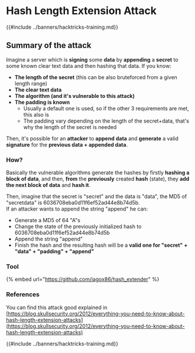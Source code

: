 # Hash Length Extension Attack

{{#include ../banners/hacktricks-training.md}}

## Summary of the attack

Imagine a server which is **signing** some **data** by **appending** a **secret** to some known clear text data and then hashing that data. If you know:

- **The length of the secret** (this can be also bruteforced from a given length range)
- **The clear text data**
- **The algorithm (and it's vulnerable to this attack)**
- **The padding is known**
  - Usually a default one is used, so if the other 3 requirements are met, this also is
  - The padding vary depending on the length of the secret+data, that's why the length of the secret is needed

Then, it's possible for an **attacker** to **append** **data** and **generate** a valid **signature** for the **previous data + appended data**.

### How?

Basically the vulnerable algorithms generate the hashes by firstly **hashing a block of data**, and then, **from** the **previously** created **hash** (state), they **add the next block of data** and **hash it**.

Then, imagine that the secret is "secret" and the data is "data", the MD5 of "secretdata" is 6036708eba0d11f6ef52ad44e8b74d5b.\
If an attacker wants to append the string "append" he can:

- Generate a MD5 of 64 "A"s
- Change the state of the previously initialized hash to 6036708eba0d11f6ef52ad44e8b74d5b
- Append the string "append"
- Finish the hash and the resulting hash will be a **valid one for "secret" + "data" + "padding" + "append"**

### **Tool**

{% embed url="https://github.com/iagox86/hash_extender" %}

### References

You can find this attack good explained in [https://blog.skullsecurity.org/2012/everything-you-need-to-know-about-hash-length-extension-attacks](https://blog.skullsecurity.org/2012/everything-you-need-to-know-about-hash-length-extension-attacks)

{{#include ../banners/hacktricks-training.md}}
